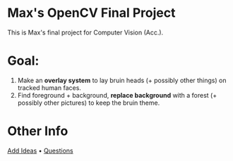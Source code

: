 # Max's OpenCV Final Project
This is Max's final project for Computer Vision (Acc.).

# Goal:
1. Make an **overlay system** to lay bruin heads (+ possibly other things) on tracked human faces.
2. Find foreground + background, **replace background** with a forest (+ possibly other pictures) to keep the bruin theme.

# Other Info
[Add Ideas](http://freesuggestionbox.com/pub/zvognoe) • [Questions](mailto:maxm21@parkschool.net?subject=Inquiry%20about%20Max's%20Final%20Project)